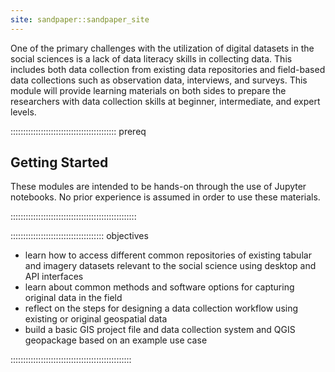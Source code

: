 ```yaml
---
site: sandpaper::sandpaper_site
---
```


One of the primary challenges with the utilization of digital datasets in the social sciences is a lack of data literacy skills in collecting data. 
This includes both data collection from existing data repositories and field-based data collections such as observation data, interviews, and surveys. 
This module will provide learning materials on both sides to prepare the researchers with data collection skills at beginner, intermediate, and expert levels.

::::::::::::::::::::::::::::::::::::::::::  prereq

## Getting Started

These modules are intended to be hands-on through the use of Jupyter notebooks. No prior experience is assumed in order to use these materials.

::::::::::::::::::::::::::::::::::::::::::::::::::


::::::::::::::::::::::::::::::::::::: objectives

- learn how to access different common repositories of existing tabular and imagery datasets relevant to the social science using desktop and API interfaces
- learn about common methods and software options for capturing original data in the field
- reflect on the steps for designing a data collection workflow using existing or original geospatial data
- build a basic GIS project file and data collection system and QGIS geopackage based on an example use case 

::::::::::::::::::::::::::::::::::::::::::::::::
